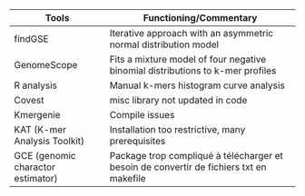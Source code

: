 | Tools | Functioning/Commentary|
|-------|--------------------|
|findGSE| Iterative approach with an asymmetric normal distribution model |
|GenomeScope| Fits a mixture model of four negative binomial distributions to k-mer profiles |
|R analysis| Manual k-mers histogram curve analysis |
|Covest| misc library not updated in code |
|Kmergenie| Compile issues |
|KAT (K-mer Analysis Toolkit)| Installation too restrictive, many prerequisites|
|GCE (genomic charactor estimator)| Package trop compliqué à télécharger et besoin de convertir de fichiers txt en makefile |
